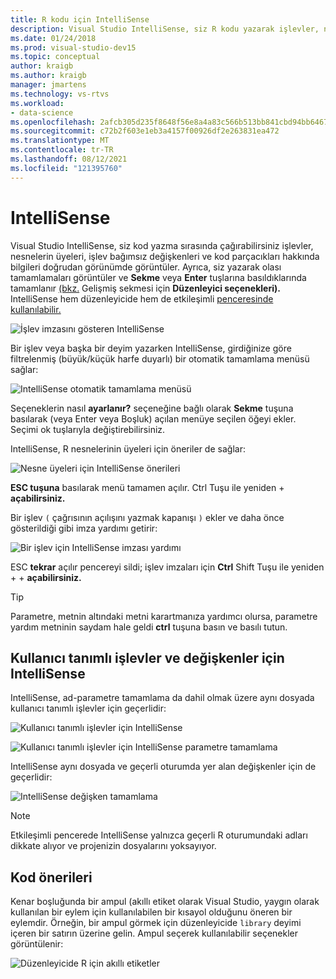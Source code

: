 ```yaml
---
title: R kodu için IntelliSense
description: Visual Studio IntelliSense, siz R kodu yazarak işlevler, nesne üyeleri, kod parçacıkları ve tamamlamalar hakkında bilgi görüntüler.
ms.date: 01/24/2018
ms.prod: visual-studio-dev15
ms.topic: conceptual
author: kraigb
ms.author: kraigb
manager: jmartens
ms.technology: vs-rtvs
ms.workload:
- data-science
ms.openlocfilehash: 2afcb305d235f8648f56e8a4a83c566b513bb841cbd94bb64672829ce03efba9
ms.sourcegitcommit: c72b2f603e1eb3a4157f00926df2e263831ea472
ms.translationtype: MT
ms.contentlocale: tr-TR
ms.lasthandoff: 08/12/2021
ms.locfileid: "121395760"
---
```

# <a name="intellisense"></a>IntelliSense

Visual Studio IntelliSense, siz kod yazma sırasında çağırabilirsiniz işlevler, nesnelerin [](code-snippets-for-r.md) üyeleri, işlev bağımsız değişkenleri ve kod parçacıkları hakkında bilgileri doğrudan görünümde görüntüler. Ayrıca, siz yazarak olası tamamlamaları görüntüler ve **Sekme** veya **Enter** tuşlarına basıldıklarında tamamlanır [(bkz.](editing-r-code-in-visual-studio.md#editor-options) Gelişmiş sekmesi için **Düzenleyici seçenekleri).** IntelliSense hem düzenleyicide hem de etkileşimli [penceresinde kullanılabilir.](interactive-repl-for-r-in-visual-studio.md)

![İşlev imzasını gösteren IntelliSense](media/intellisense-function-signature.png)

Bir işlev veya başka bir deyim yazarken IntelliSense, girdiğinize göre filtrelenmiş (büyük/küçük harfe duyarlı) bir otomatik tamamlama menüsü sağlar:

![IntelliSense otomatik tamamlama menüsü](media/intellisense-auto-complete-menu.png)

Seçeneklerin nasıl **ayarlanır?** seçeneğine bağlı olarak  **Sekme** tuşuna basılarak (veya Enter veya Boşluk) açılan menüye seçilen öğeyi ekler. Seçimi ok tuşlarıyla değiştirebilirsiniz.

IntelliSense, R nesnelerinin üyeleri için öneriler de sağlar:

![Nesne üyeleri için IntelliSense önerileri](media/intellisense-auto-complete-r-objects.png)

**ESC tuşuna** basılarak menü tamamen açılır. Ctrl Tuşu ile yeniden + **açabilirsiniz.**

Bir işlev `(` çağrısının açılışını yazmak kapanışı `)` ekler ve daha önce gösterildiği gibi imza yardımı getirir:

![Bir işlev için IntelliSense imzası yardımı](media/intellisense-function-signature.png)

ESC **tekrar** açılır pencereyi sildi; işlev imzaları için **Ctrl** Shift Tuşu ile yeniden +  + **açabilirsiniz.**

> [!Tip]
> Parametre, metnin altındaki metni karartmanıza yardımcı olursa, parametre yardım metninin saydam hale geldi **ctrl** tuşuna basın ve basılı tutun.

## <a name="intellisense-for-user-defined-functions-and-variables"></a>Kullanıcı tanımlı işlevler ve değişkenler için IntelliSense

IntelliSense, ad-parametre tamamlama da dahil olmak üzere aynı dosyada kullanıcı tanımlı işlevler için geçerlidir:

![Kullanıcı tanımlı işlevler için IntelliSense](media/intellisense-same-file-functions.png)

![Kullanıcı tanımlı işlevler için IntelliSense parametre tamamlama](media/intellisense-parameter-completion.png)

IntelliSense aynı dosyada ve geçerli oturumda yer alan değişkenler için de geçerlidir:

![IntelliSense değişken tamamlama](media/intellisense-variable-completion.png)

> [!Note]
> Etkileşimli pencerede IntelliSense yalnızca geçerli R oturumundaki adları dikkate alıyor ve projenizin dosyalarını yoksayıyor.

## <a name="code-suggestions"></a>Kod önerileri

Kenar boşluğunda bir ampul (akıllı etiket olarak Visual Studio, yaygın olarak kullanılan bir eylem için kullanılabilen bir kısayol olduğunu öneren bir eylemdir. Örneğin, bir ampul görmek için düzenleyicide `library` deyimi içeren bir satırın üzerine gelin. Ampul seçerek kullanılabilir seçenekler görüntülenir:

![Düzenleyicide R için akıllı etiketler](media/intellisense-smart-tags.png)
